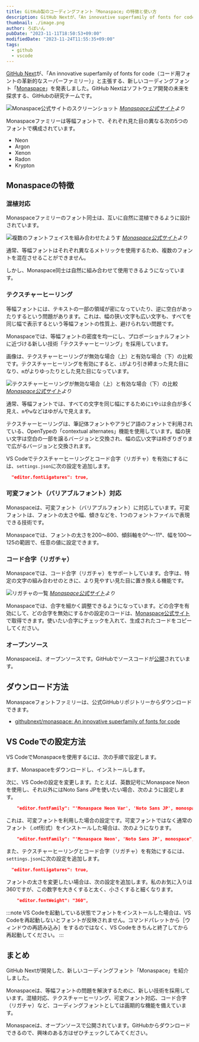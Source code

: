 ```yaml
---
title: GitHub製のコーディングフォント「Monaspace」の特徴と使い方
description: GitHub Nextが、「An innovative superfamily of fonts for code（コード用フォントの革新的なスーパーファミリー）」と主張する、可変フォント対応の新しいコーディングフォント「Monaspace」を発表しました。
thumbnail: ./image.png
author: ろぼいん
pubDate: "2023-11-11T18:50:53+09:00"
modifiedDate: "2023-11-24T11:55:35+09:00"
tags:
  - github
  - vscode
---
```


[GitHub Next](https://githubnext.com/)が、「An innovative superfamily of fonts for code（コード用フォントの革新的なスーパーファミリー）」と主張する、新しいコーディングフォント「[Monaspace](https://monaspace.githubnext.com/)」を発表しました。GitHub Nextはソフトウェア開発の未来を探求する、GitHubの研究チームです。

![Monaspace公式サイトのスクリーンショット](./image.png)
*[Monaspace公式サイト](https://monaspace.githubnext.com/)より*

Monaspaceファミリーは等幅フォントで、それぞれ見た目の異なる次の5つのフォントで構成されています。

- Neon
- Argon
- Xenon
- Radon
- Krypton

## Monaspaceの特徴

### 混植対応

Monaspaceファミリーのフォント同士は、互いに自然に混植できるように設計されています。

![複数のフォントフェイスを組み合わせたようす](./image-1.png)
*[Monaspace公式サイト](https://monaspace.githubnext.com/)より*

通常、等幅フォントはそれぞれ異なるメトリックを使用するため、複数のフォントを混在させることができません。

しかし、Monaspace同士は自然に組み合わせて使用できるようになっています。

### テクスチャーヒーリング

等幅フォントには、テキストの一部の領域が密になっていたり、逆に空白があったりするという問題があります。これは、幅の狭い文字も広い文字も、すべてを同じ幅で表示するという等幅フォントの性質上、避けられない問題です。

Monaspaceでは、等幅フォントの密度を均一にし、プロポーショナルフォントに近づける新しい技術「テクスチャーヒーリング」を採用しています。

画像は、テクスチャーヒーリングが無効な場合（上）と有効な場合（下）の比較です。テクスチャーヒーリングを有効にすると、``i``がより引き締まった見た目になり、``m``がよりゆったりとした見た目になっています。

![テクスチャーヒーリングが無効な場合（上）と有効な場合（下）の比較](./image-2.png)
*[Monaspace公式サイト](https://monaspace.githubnext.com/)より*

通常、等幅フォントでは、すべての文字を同じ幅にするために``1``や``i``は余白が多く見え、``m``や``w``などはゆがんで見えます。

テクスチャーヒーリングは、筆記体フォントやアラビア語のフォントで利用されている、OpenTypeの「contextual alternates」機能を使用しています。幅の狭い文字は空白の一部を譲るバージョンと交換され、幅の広い文字は枠ぎりぎりまで広がるバージョンと交換されます。

VS Codeでテクスチャーヒーリングとコード合字（リガチャ）を有効にするには、``settings.json``に次の設定を追加します。

```json
  "editor.fontLigatures": true,
```

### 可変フォント（バリアブルフォント）対応

Monaspaceは、可変フォント（バリアブルフォント）に対応しています。可変フォントは、フォントの太さや幅、傾きなどを、1つのフォントファイルで表現できる技術です。

Monaspaceでは、フォントの太さを200〜800、傾斜軸を0°〜-11°、幅を100〜125の範囲で、任意の値に設定できます。

### コード合字（リガチャ）

Monaspaceでは、コード合字（リガチャ）をサポートしています。合字は、特定の文字の組み合わせのときに、より見やすい見た目に置き換える機能です。

![リガチャの一覧](./image-3.png)
*[Monaspace公式サイト](https://monaspace.githubnext.com/)より*

Monaspaceでは、合字を細かく調整できるようになっています。どの合字を有効にして、どの合字を無効にするかの設定のコードは、[Monaspace公式サイト](https://monaspace.githubnext.com/)で取得できます。使いたい合字にチェックを入れて、生成されたコードをコピーしてください。

### オープンソース

Monaspaceは、オープンソースです。GitHubでソースコードが[公開](https://github.com/githubnext/monaspace)されています。

## ダウンロード方法

Monaspaceフォントファミリーは、公式GitHubリポジトリーからダウンロードできます。

- [githubnext/monaspace: An innovative superfamily of fonts for code](https://github.com/githubnext/monaspace#monaspace)

## VS Codeでの設定方法

VS CodeでMonaspaceを使用するには、次の手順で設定します。

まず、Monaspaceをダウンロードし、インストールします。

次に、VS Codeの設定を変更します。たとえば、英数記号にMonaspace Neonを使用し、それ以外にはNoto Sans JPを使いたい場合、次のように設定します。

```json
    "editor.fontFamily": "'Monaspace Neon Var', 'Noto Sans JP', monospace",
```

これは、可変フォントを利用した場合の設定です。可変フォントではなく通常のフォント（.otf形式）をインストールした場合は、次のようになります。

```json
    "editor.fontFamily": "'Monaspace Neon', 'Noto Sans JP', monospace",
```

また、テクスチャーヒーリングとコード合字（リガチャ）を有効にするには、``settings.json``に次の設定を追加します。

```json
  "editor.fontLigatures": true,
```

フォントの太さを変更したい場合は、次の設定を追加します。私のお気に入りは360ですが、この数字を大きくすると太く、小さくすると細くなります。

```json
    "editor.fontWeight": "360",
```

:::note
VS Codeを起動している状態でフォントをインストールした場合は、VS Codeを再起動しないとフォントが反映されません。コマンドパレットから［ウィンドウの再読み込み］をするのではなく、VS Codeをきちんと終了してから再起動してください。
:::

## まとめ

GitHub Nextが開発した、新しいコーディングフォント「Monaspace」を紹介しました。

Monaspaceは、等幅フォントの問題を解決するために、新しい技術を採用しています。混植対応、テクスチャーヒーリング、可変フォント対応、コード合字（リガチャ）など、コーディングフォントとしては画期的な機能を備えています。

Monaspaceは、オープンソースで公開されています。GitHubからダウンロードできるので、興味のある方はぜひチェックしてみてください。
